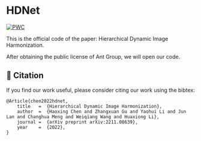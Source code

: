 # HDNet
[![PWC](https://img.shields.io/endpoint.svg?url=https://paperswithcode.com/badge/hierarchical-dynamic-image-harmonization/image-harmonization-on-iharmony4)](https://paperswithcode.com/sota/image-harmonization-on-iharmony4?p=hierarchical-dynamic-image-harmonization)

This is the official code of the paper: Hierarchical Dynamic Image Harmonization.

After obtaining the public license of Ant Group, we will open our code.

## :bookmark: Citation
If you find our work useful, please consider citing our work using the bibtex:
```
@Article{chen2022hdnet,
	title   =  {Hierarchical Dynamic Image Harmonization},
	author  =  {Haoxing Chen and Zhangxuan Gu and Yaohui Li and Jun Lan and Changhua Meng and Weiqiang Wang and Huaxiong Li},
	journal =  {arXiv preprint arXiv:2211.08639},
	year    =  {2022},
}
```
